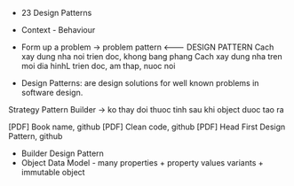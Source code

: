 - 23 Design Patterns


- Context - Behaviour


- Form up a problem -> problem pattern <--- DESIGN PATTERN
Cach xay dung nha noi trien doc, khong bang phang
Cach xay dung nha tren moi dia hinhL trien doc, am thap, nuoc noi

- Design Patterns: are design solutions for well known problems in software design.

Strategy Pattern
Builder -> ko thay doi thuoc tinh sau khi object duoc tao ra


[PDF] Book name, github
[PDF] Clean code, github
[PDF] Head First Design Pattern, github

- Builder Design Pattern
- Object Data Model - many properties + property values variants + immutable object